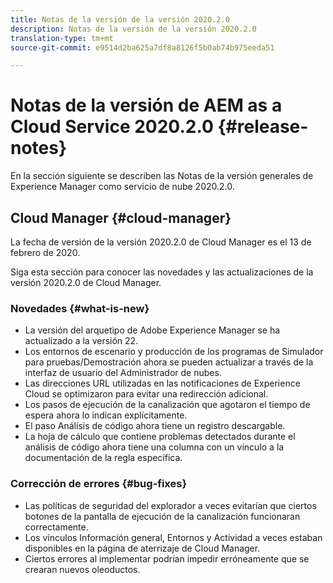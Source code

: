 ```yaml
---
title: Notas de la versión de la versión 2020.2.0
description: Notas de la versión de la versión 2020.2.0
translation-type: tm+mt
source-git-commit: e9514d2ba625a7df8a8126f5b0ab74b975eeda51

---
```



# Notas de la versión de AEM as a Cloud Service 2020.2.0 {#release-notes}

En la sección siguiente se describen las Notas de la versión generales de Experience Manager como servicio de nube 2020.2.0.

## Cloud Manager {#cloud-manager}

La fecha de versión de la versión 2020.2.0 de Cloud Manager es el 13 de febrero de 2020.

Siga esta sección para conocer las novedades y las actualizaciones de la versión 2020.2.0 de Cloud Manager.

### Novedades {#what-is-new}

* La versión del arquetipo de Adobe Experience Manager se ha actualizado a la versión 22.
* Los entornos de escenario y producción de los programas de Simulador para pruebas/Demostración ahora se pueden actualizar a través de la interfaz de usuario del Administrador de nubes.
* Las direcciones URL utilizadas en las notificaciones de Experience Cloud se optimizaron para evitar una redirección adicional.
* Los pasos de ejecución de la canalización que agotaron el tiempo de espera ahora lo indican explícitamente.
* El paso Análisis de código ahora tiene un registro descargable.
* La hoja de cálculo que contiene problemas detectados durante el análisis de código ahora tiene una columna con un vínculo a la documentación de la regla específica.

### Corrección de errores {#bug-fixes}

* Las políticas de seguridad del explorador a veces evitarían que ciertos botones de la pantalla de ejecución de la canalización funcionaran correctamente.
* Los vínculos Información general, Entornos y Actividad a veces estaban disponibles en la página de aterrizaje de Cloud Manager.
* Ciertos errores al implementar podrían impedir erróneamente que se crearan nuevos oleoductos.